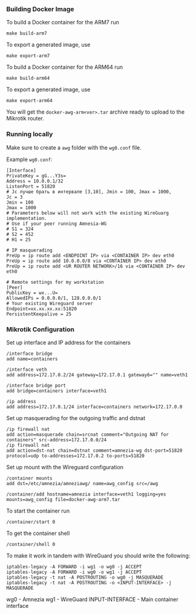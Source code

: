 ### Building Docker Image

To build a Docker container for the ARM7 run
```
make build-arm7
```
To export a generated image, use
```
make export-arm7
```
To build a Docker container for the ARM64 run
```
make build-arm64
```
To export a generated image, use
```
make export-arm64
```

You will get the `docker-awg-arm<ver>.tar` archive ready to upload to the Mikrotik router.

### Running locally

Make sure to create a `awg` folder with the `wg0.conf` file.

Example `wg0.conf`:

```
[Interface]
PrivateKey = gG...Y3s=
Address = 10.0.0.1/32
ListenPort = 51820
# Jc лучше брать в интервале [3,10], Jmin = 100, Jmax = 1000,
Jc = 3
Jmin = 100
Jmax = 1000
# Parameters below will not work with the existing WireGuarg implementation.
# Use if your peer running Amnesia-WG
# S1 = 324
# S2 = 452
# H1 = 25

# IP masquerading
PreUp = ip route add <ENDPOINT IP> via <CONTAINER IP> dev eth0
PreUp = ip route add 10.0.0.0/8 via <CONTAINER IP> dev eth0
PreUp = ip route add <UR ROUTER NETWORK>/16 via <CONTAINER IP> dev eth0

# Remote settings for my workstation
[Peer]
PublicKey = wx...U=
AllowedIPs = 0.0.0.0/1, 128.0.0.0/1
# Your existing Wireguard server
Endpoint=xx.xx.xx.xx:51820
PersistentKeepalive = 25

```

### Mikrotik Configuration

Set up interface and IP address for the containers

```
/interface bridge
add name=containers

/interface veth
add address=172.17.0.2/24 gateway=172.17.0.1 gateway6="" name=veth1

/interface bridge port
add bridge=containers interface=veth1

/ip address
add address=172.17.0.1/24 interface=containers network=172.17.0.0
```
Set up masquerading for the outgoing traffic and dstnat

```
/ip firewall nat
add action=masquerade chain=srcnat comment="Outgoing NAT for containers" src-address=172.17.0.0/24
/ip firewall nat
add action=dst-nat chain=dstnat comment=amnezia-wg dst-port=51820 protocol=udp to-addresses=172.17.0.2 to-ports=51820
```

Set up mount with the Wireguard configuration

```
/container mounts
add dst=/etc/amnezia/amneziawg/ name=awg_config src=/awg

/container/add hostname=amnezia interface=veth1 logging=yes mounts=awg_config file=docker-awg-arm7.tar
```

To start the container run

```
/container/start 0
```

To get the container shell

```
/container/shell 0
```

To make it work in tandem with WireGuard you should write the following:
```
iptables-legacy -A FORWARD -i wg1 -o wg0 -j ACCEPT
iptables-legacy -A FORWARD -i wg0 -o wg1 -j ACCEPT
iptables-legacy -t nat -A POSTROUTING -o wg0 -j MASQUERADE
iptables-legacy -t nat -A POSTROUTING -o <INPUT-INTERFACE> -j MASQUERADE
```
wg0 - Amnezia
wg1 - WireGuard
INPUT-INTERFACE - Main container interface
